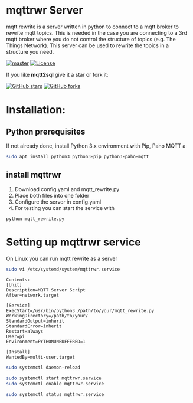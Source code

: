 # mqttrwr Server
mqtt rewrite is a server written in python to connect to a mqtt broker to rewrite mqtt topics. This is needed in the case you are connecting to a 3rd mqtt broker where you do not control the structure of topics (e.g. The Things Network). This server can be used to rewrite the topics in a structure you need. 

[![master](https://img.shields.io/badge/master-v3.0.2-blue.svg)](https://github.com/1frankrippl/mqttrwr/tree/master)
[![License](https://img.shields.io/github/license/mqttrwr/mqttrwr.svg)](LICENSE)

If you like **mqtt2sql** give it a star or fork it:

[![GitHub stars](https://img.shields.io/github/stars/1frankrippl/mqttrwr.svg?style=social&label=Star)](https://github.com/1frankrippl/mqttrwr/stargazers)
[![GitHub forks](https://img.shields.io/github/forks/1frankrippl/mqttrwr.svg?style=social&label=Fork)](https://github.com/1frankrippl/mqttrwr/network)

# Installation:
## Python prerequisites
If not already done, install Python 3.x environment with Pip, Paho MQTT a
```bash
sudo apt install python3 python3-pip python3-paho-mqtt
```
## install mqttrwr

1. Download config.yaml and mqtt_rewrite.py
2. Place both files into one folder
3. Configure the server in config.yaml
4. For testing you can start the service with
```
python mqtt_rewrite.py
```
# Setting up mqttrwr service 

On Linux you can run mqtt rewrite as a server 

```bash
sudo vi /etc/systemd/system/mqttrwr.service
```
```
Contents:
[Unit]
Description=MQTT Server Script
After=network.target

[Service]
ExecStart=/usr/bin/python3 /path/to/your/mqtt_rewrite.py
WorkingDirectory=/path/to/your/
StandardOutput=inherit
StandardError=inherit
Restart=always
User=pi
Environment=PYTHONUNBUFFERED=1

[Install]
WantedBy=multi-user.target
```
```bash
sudo systemctl daemon-reload
```
```bash
sudo systemctl start mqttrwr.service 
sudo systemctl enable mqttrwr.service
```
```bash
sudo systemctl status mqttrwr.service
```

